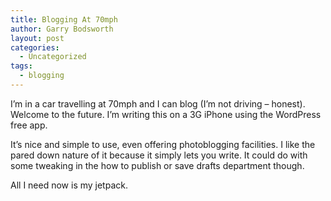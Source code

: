 ```yaml
---
title: Blogging At 70mph
author: Garry Bodsworth
layout: post
categories:
  - Uncategorized
tags:
  - blogging
---
```

I&#8217;m in a car travelling at 70mph and I can blog (I&#8217;m not driving &#8211; honest). Welcome to the future. I&#8217;m writing this on a 3G iPhone using the WordPress free app.

It&#8217;s nice and simple to use, even offering photoblogging facilities. I like the pared down nature of it because it simply lets you write. It could do with some tweaking in the how to publish or save drafts department though.

All I need now is my jetpack.